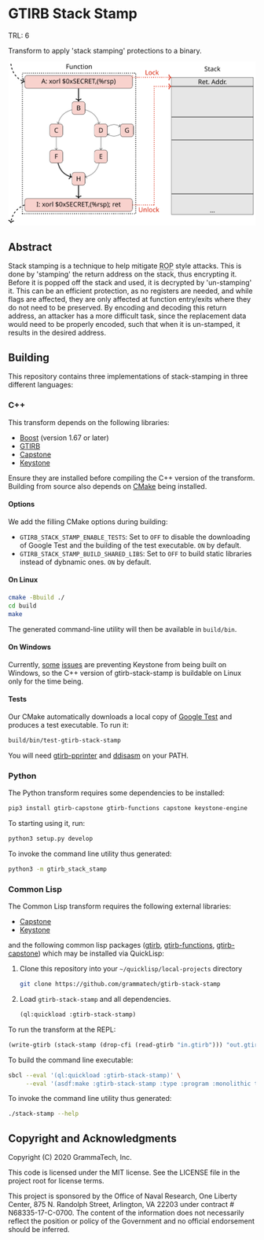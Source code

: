 # GTIRB Stack Stamp

TRL: 6

Transform to apply 'stack stamping' protections to a binary.

![stack-stamp signature graphic.](.stack-stamp.svg)

## Abstract

Stack stamping is a technique to help mitigate
<abbr title="Return Oriented Programming">ROP</abbr> style attacks.
This is done by 'stamping' the return address on the stack, thus
encrypting it.  Before it is popped off the stack and used, it is
decrypted by 'un-stamping' it.  This can be an efficient protection,
as no registers are needed, and while flags are affected, they are
only affected at function entry/exits where they do not need to be
preserved.  By encoding and decoding this return address, an attacker
has a more difficult task, since the replacement data would need to be
properly encoded, such that when it is un-stamped, it results in the
desired address.

## Building

This repository contains three implementations of stack-stamping in three
different languages:

### C++

This transform depends on the following libraries:

* [Boost](https://www.boost.org/) (version 1.67 or later)
* [GTIRB](https://github.com/grammatech/gtirb)
* [Capstone](https://github.com/aquynh/capstone)
* [Keystone](https://github.com/keystone-engine/keystone)

Ensure they are installed before compiling the C++ version of the transform.
Building from source also depends on [CMake](https://cmake.org) being installed.

#### Options

We add the filling CMake options during building:

* `GTIRB_STACK_STAMP_ENABLE_TESTS`: Set to `OFF` to disable the downloading of
  Google Test and the building of the test executable. `ON` by default.
* `GTIRB_STACK_STAMP_BUILD_SHARED_LIBS`: Set to `OFF` to build static libraries
  instead of dybnamic ones. `ON` by default.

#### On Linux

```sh
cmake -Bbuild ./
cd build
make
```

The generated command-line utility will then be available in `build/bin`.

#### On Windows

Currently, [some](https://github.com/keystone-engine/keystone/issues/471)
[issues](https://github.com/keystone-engine/keystone/issues/472) are preventing
Keystone from being built on Windows, so the C++ version of gtirb-stack-stamp is
buildable on Linux only for the time being.

#### Tests

Our CMake automatically downloads a local copy of [Google Test](https://github.com/google/googletest)
and produces a test executable. To run it:

```sh
build/bin/test-gtirb-stack-stamp
```

You will need [gtirb-pprinter](https://github.com/grammatech/gtirb-pprinter)
and [ddisasm](https://github.com/grammatech/ddisasm) on your PATH.

### Python

The Python transform requires some dependencies to be installed:

```sh
pip3 install gtirb-capstone gtirb-functions capstone keystone-engine
```

To starting using it, run:

```sh
python3 setup.py develop
```

To invoke the command line utility thus generated:

```sh
python3 -m gtirb_stack_stamp
```

### Common Lisp

The Common Lisp transform requires the following external libraries:
- [Capstone](https://github.com/aquynh/capstone)
- [Keystone](https://github.com/keystone-engine/keystone)

and the following common lisp packages
([gtirb](https://github.com/grammatech/gtirb),
 [gtirb-functions](https://github.com/grammatech/gtirb-functions),
 [gtirb-capstone](https://github.com/grammatech/gtirb-capstone))
which may be installed via QuickLisp:

1. Clone this repository into your `~/quicklisp/local-projects` directory
    ```sh
    git clone https://github.com/grammatech/gtirb-stack-stamp
    ```

2. Load `gtirb-stack-stamp` and all dependencies.
    ```lisp
    (ql:quickload :gtirb-stack-stamp)
    ```

To run the transform at the REPL:
```lisp
(write-gtirb (stack-stamp (drop-cfi (read-gtirb "in.gtirb"))) "out.gtirb")
```

To build the command line executable:
```sh
sbcl --eval '(ql:quickload :gtirb-stack-stamp)' \
     --eval '(asdf:make :gtirb-stack-stamp :type :program :monolithic t)'
```

To invoke the command line utility thus generated:
```sh
./stack-stamp --help
```

## Copyright and Acknowledgments

Copyright (C) 2020 GrammaTech, Inc.

This code is licensed under the MIT license. See the LICENSE file in
the project root for license terms.

This project is sponsored by the Office of Naval Research, One Liberty
Center, 875 N. Randolph Street, Arlington, VA 22203 under contract #
N68335-17-C-0700.  The content of the information does not necessarily
reflect the position or policy of the Government and no official
endorsement should be inferred.
